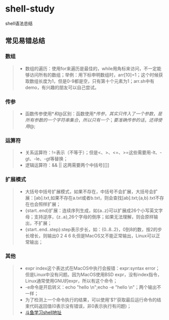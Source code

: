 # shell-study

shell语法总结

## 常见易错总结

### 数组

> + 数组的遍历：使用for来遍历是最佳的，while用角标来访问，不一定能够访问所有的数组；举例：用下标申明数组时，arr[10]=1；这个时候获取数组长度为1，但是0-9都是空，只有第十个元素为1；arr.sh中有demo，有兴趣的朋友可以自己尝试。

### 传参

> + 函数传参使用$*和$@区别：函数使用$*传参，其实只传入了一个参数，是所有参数的一个字符串集合，所以只有一个；要准确传参的话，还得使用$@;

### 运算符

> + 关系运算符：!=表示（不等于）；但是<、>、<=、>=这些需要用-lt、-gt、-le、-gt等替换；
> + 逻辑运算符：&& || 这两需要两个中括号[[]]

### 扩展模式

> + 大括号中括号扩展模式，如果不存在，中括号不会扩展，大括号会扩展：[ab].txt,如果不存在a.txt或者b.txt，则会查找[ab].txt;{a,b}.txt不存在也会照样扩展；
> + {start..end}扩展：连续序列生成，如{a..z}可以扩展成26个小写英文字母；支持逆序，{z..a},26个字母的倒序；如果无法理解，则会原样输出，不扩展；
> + {start..end..step}:step表示步长，如：{0..8..2}，0到8的数，按2的步长增长，则输出0 2 4 6 8;但是MacOS又不能正常输出，Linux可以正常输出；

### 其他

> + expr index这个表达式在MacOS中执行会报错：expr:syntax error；但是Linux中没有问题。因为MacOS使用BSD expr，没有index指令，Linux通常使用GNU的expr，所以有这个命令；
> + -e命令是开启转义：echo "hello \n";echo -e "hello \n"；两个输出不一样；
> + 为了检测上一个命令执行的结果，可以使用'$?'获取最后运行命令的结束代码返回值(0表示没有错误，非0表示执行有问题)；
> + [斗鱼学习shell地址](https://github.com/douyu/juno-install)
